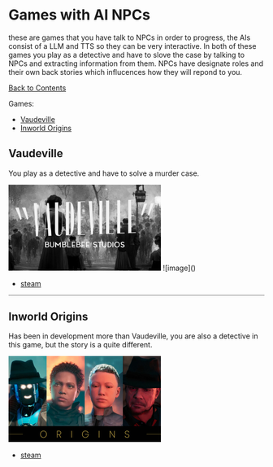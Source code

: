 # Games with AI NPCs

these are games that you have talk to NPCs in order to progress, the AIs consist of a LLM and TTS so they can be very interactive. In both of these games you play as a detective and have to slove the case by talking to NPCs and extracting information from them. NPCs have designate roles and their own back stories which influcences how they will repond to you.

[Back to Contents](https://github.com/Bijan-K/AI-Tech-Checkpoint/blob/main/README.md)

Games:

- [Vaudeville](#vaudeville)
- [Inworld Origins](#inworld-origins)




## Vaudeville

You play as a detective and have to solve a murder case.

<img src="/Directories/Game-AI-NPCs/Images/vaudeville.png" alt="Vaudeville" width="300"/>
![image](</Images/Game(NPCs)/vaudeville.png>)

- [steam](https://store.steampowered.com/app/2240920/Vaudeville/)


<hr style="height:1px;border-width:0;color:gray;background-color:gray">

## Inworld Origins

Has been in development more than Vaudeville, you are also a detective in this game, but the story is a quite different.

<img src="/Directories/Game-AI-NPCs/Images/origins.jpg" alt="Vaudeville" width="300"/>

- [steam](https://store.steampowered.com/app/2199920/Inworld_Origins/)
